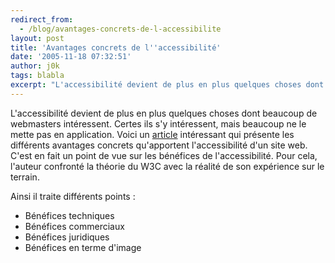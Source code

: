 ```yaml
---
redirect_from:
  - /blog/avantages-concrets-de-l-accessibilite
layout: post
title: 'Avantages concrets de l''accessibilité'
date: '2005-11-18 07:32:51'
author: j0k
tags: blabla
excerpt: "L'accessibilité devient de plus en plus quelques choses dont beaucoup de webmasters intéressent. Certes ils s'y intéressent, mais beaucoup ne le mette pas en application.     \nVoici un [article](http://www.open-s.com/Blog-Accessibilite/index.php/2005/09/27/76-avantages-concrets-de-laccessibilite) intéressant qui présente les différents avantages concrets      …"
---
```


L'accessibilité devient de plus en plus quelques choses dont beaucoup de webmasters intéressent. Certes ils s'y intéressent, mais beaucoup ne le mette pas en application.
Voici un [article](http://www.open-s.com/Blog-Accessibilite/index.php/2005/09/27/76-avantages-concrets-de-laccessibilite) intéressant qui présente les différents avantages concrets qu'apportent l'accessibilité d'un site web.   C'est en fait un point de vue sur les bénéfices de l'accessibilité. Pour cela, l'auteur confronté la théorie du W3C avec la réalité de son expérience sur le terrain.

Ainsi il traite différents points :
* Bénéfices techniques
* Bénéfices commerciaux
* Bénéfices juridiques
* Bénéfices en terme d'image
